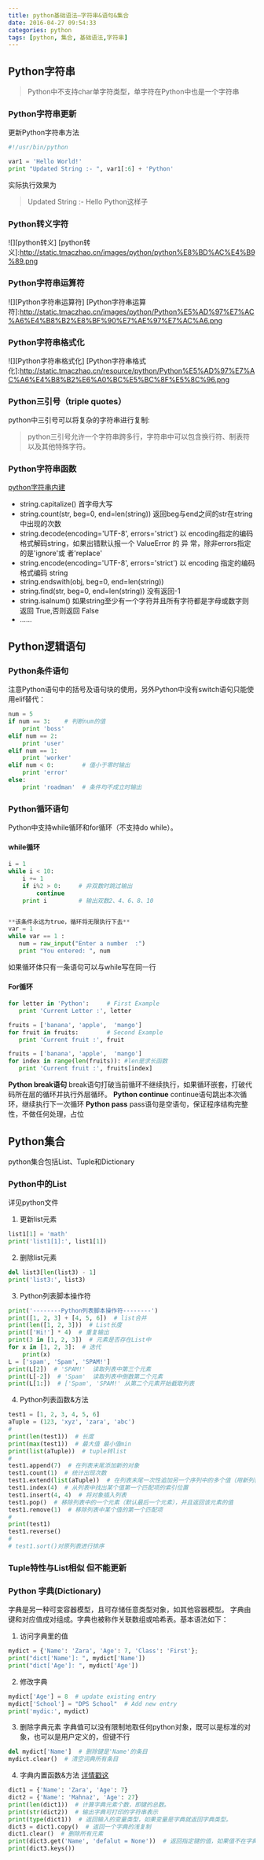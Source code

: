 ```yaml
---
title: python基础语法—字符串&语句&集合
date: 2016-04-27 09:54:33
categories: python
tags: [python, 集合, 基础语法,字符串]
---
```

## Python字符串
>Python中不支持char单字符类型，单字符在Python中也是一个字符串

### Python字符串更新
更新Python字符串方法
```python
#!/usr/bin/python

var1 = 'Hello World!'
print "Updated String :- ", var1[:6] + 'Python'
```
实际执行效果为
>Updated String :-  Hello Python这样子

<!-- more -->

### Python转义字符
![][python转义]
[python转义]:http://static.tmaczhao.cn/images/python/python%E8%BD%AC%E4%B9%89.png

### Python字符串运算符
![][Python字符串运算符]
[Python字符串运算符]:http://static.tmaczhao.cn/images/python/Python%E5%AD%97%E7%AC%A6%E4%B8%B2%E8%BF%90%E7%AE%97%E7%AC%A6.png

### Python字符串格式化
![][Python字符串格式化]
[Python字符串格式化]:http://static.tmaczhao.cn/resource/python/Python%E5%AD%97%E7%AC%A6%E4%B8%B2%E6%A0%BC%E5%BC%8F%E5%8C%96.png

### Python三引号（triple quotes）
python中三引号可以将复杂的字符串进行复制:
>python三引号允许一个字符串跨多行，字符串中可以包含换行符、制表符以及其他特殊字符。

### Python字符串函数
[python字符串内建](http://www.runoob.com/python/python-strings.html)
- string.capitalize() 首字母大写
- string.count(str, beg=0, end=len(string)) 返回beg与end之间的str在string中出现的次数
- string.decode(encoding='UTF-8', errors='strict') 以 encoding指定的编码格式解码string，如果出错默认报一个 ValueError 的 异 常，除非errors指定的是'ignore'或 者'replace'
- string.encode(encoding='UTF-8', errors='strict') 以 encoding 指定的编码格式编码 string
- string.endswith(obj, beg=0, end=len(string))
- string.find(str, beg=0, end=len(string)) 没有返回-1
- string.isalnum() 如果string至少有一个字符并且所有字符都是字母或数字则返回 True,否则返回 False
- ......


## Python逻辑语句

### Python条件语句
注意Python语句中的括号及语句块的使用，另外Python中没有switch语句只能使用elif替代：
```Python
num = 5
if num == 3:    # 判断num的值
    print 'boss'
elif num == 2:
    print 'user'
elif num == 1:
    print 'worker'
elif num < 0:        # 值小于零时输出
    print 'error'
else:
    print 'roadman'  # 条件均不成立时输出
```

### Python循环语句
Python中支持while循环和for循环（不支持do while）。

#### while循环
```Python
i = 1
while i < 10:
    i += 1
    if i%2 > 0:     # 非双数时跳过输出
        continue
    print i         # 输出双数2、4、6、8、10


**该条件永远为true，循环将无限执行下去**
var = 1
while var == 1 :
   num = raw_input("Enter a number  :")
   print "You entered: ", num
```
如果循环体只有一条语句可以与while写在同一行

#### For循环
```Python
for letter in 'Python':     # First Example
   print 'Current Letter :', letter

fruits = ['banana', 'apple',  'mango']
for fruit in fruits:        # Second Example
   print 'Current fruit :', fruit

fruits = ['banana', 'apple',  'mango']
for index in range(len(fruits)): #len是求长函数
   print 'Current fruit :', fruits[index]

```
**Python break语句**
break语句打破当前循环不继续执行，如果循环嵌套，打破代码所在层的循环并执行外层循环。
**Python continue**
continue语句跳出本次循环，继续执行下一次循环
**Python pass**
pass语句是空语句，保证程序结构完整性，不做任何处理，占位


## Python集合
python集合包括List、Tuple和Dictionary


### Python中的List
详见python文件

1. 更新list元素
```python
list1[1] = 'math'
print('list1[1]:', list1[1])
```
2. 删除list元素
```python
del list3[len(list3) - 1]
print('list3:', list3)
```
3. Python列表脚本操作符
```python
print('--------Python列表脚本操作符--------')
print([1, 2, 3] + [4, 5, 6])  # list合并
print(len([1, 2, 3]))  # List长度
print(['Hi!'] * 4)  # 重复输出
print(3 in [1, 2, 3])  # 元素是否存在List中
for x in [1, 2, 3]:  # 迭代
    print(x)
L = ['spam', 'Spam', 'SPAM!']
print(L[2])  # 'SPAM!'  读取列表中第三个元素
print(L[-2])  # 'Spam'  读取列表中倒数第二个元素
print(L[1:])  # ['Spam', 'SPAM!' 从第二个元素开始截取列表
```
4. Python列表函数&方法
```python
test1 = [1, 2, 3, 4, 5, 6]
aTuple = (123, 'xyz', 'zara', 'abc')
#
print(len(test1))  # 长度
print(max(test1))  # 最大值 最小值min
print(list(aTuple))  # tuple转list
#
test1.append(7)  # 在列表末尾添加新的对象
test1.count(1)  # 统计出现次数
test1.extend(list(aTuple))  # 在列表末尾一次性追加另一个序列中的多个值（用新列表扩展原来的列表）
test1.index(4)  # 从列表中找出某个值第一个匹配项的索引位置
test1.insert(4, 4)  # 将对象插入列表
test1.pop()  # 移除列表中的一个元素（默认最后一个元素），并且返回该元素的值
test1.remove(1)  # 移除列表中某个值的第一个匹配项
#
print(test1)
test1.reverse()
#
# test1.sort()对原列表进行排序
```

### Tuple特性与List相似 但不能更新

### Python 字典(Dictionary)

字典是另一种可变容器模型，且可存储任意类型对象，如其他容器模型。
字典由键和对应值成对组成。字典也被称作关联数组或哈希表。基本语法如下：
1. 访问字典里的值
```Python
mydict = {'Name': 'Zara', 'Age': 7, 'Class': 'First'};
print("dict['Name']: ", mydict['Name'])
print("dict['Age']: ", mydict['Age'])
```
2. 修改字典
```python
mydict['Age'] = 8  # update existing entry
mydict['School'] = "DPS School"  # Add new entry
print('mydic:', mydict)
```
3. 删除字典元素
字典值可以没有限制地取任何python对象，既可以是标准的对象，也可以是用户定义的，但键不行
```python
del mydict['Name']  # 删除键是'Name'的条目
mydict.clear()  # 清空词典所有条目
```
4. 字典内置函数&方法
[详情戳这](http://www.runoob.com/python/python-dictionary.html)
```python
dict1 = {'Name': 'Zara', 'Age': 7}
dict2 = {'Name': 'Mahnaz', 'Age': 27}
print(len(dict1))  # 计算字典元素个数，即键的总数。
print(str(dict2))  # 输出字典可打印的字符串表示
print(type(dict1))  # 返回输入的变量类型，如果变量是字典就返回字典类型。
dict3 = dict1.copy()  # 返回一个字典的浅复制
dict1.clear()  # 删除所有元素
print(dict3.get('Name', 'defalut = None'))  # 返回指定键的值，如果值不在字典中返回default值
print(dict3.keys())
```
